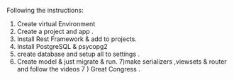 Following the instructions:
1) Create virtual Environment
2) Create a project and app .
3) Install Rest Framework & add to projects.
4) Install PostgreSQL & psycopg2
5) create database and setup all to settings .
6) Create model & just migrate & run.
7)make serializers ,viewsets & router and follow the videos
7 ) Great Congress .

